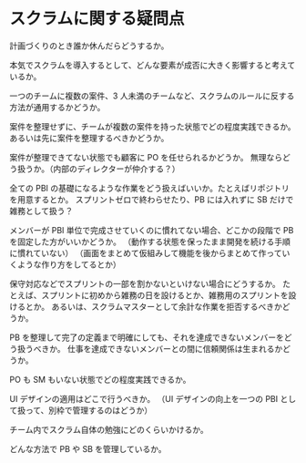 # スクラムに関する疑問点

計画づくりのとき誰か休んだらどうするか。

本気でスクラムを導入するとして、どんな要素が成否に大きく影響すると考えているか。

一つのチームに複数の案件、3 人未満のチームなど、スクラムのルールに反する方法が通用するかどうか。

案件を整理せずに、チームが複数の案件を持った状態でどの程度実践できるか。
あるいは先に案件を整理するべきかどうか。

案件が整理できてない状態でも顧客に PO を任せられるかどうか。
無理ならどう扱うか。（内部のディレクターが仲介する？）

全ての PBI の基礎になるような作業をどう扱えばいいか。たとえばリポジトリを用意するとか。
スプリントゼロで終わらせたり、PB には入れずに SB だけで雑務として扱う？

メンバーが PBI 単位で完成させていくのに慣れてない場合、どこかの段階で PB を固定した方がいいかどうか。
（動作する状態を保ったまま開発を続ける手順に慣れていない）
（画面をまとめて仮組みして機能を後からまとめて作っていくような作り方をしてるとか）

保守対応などでスプリントの一部を割かないといけない場合にどうするか。
たとえば、スプリントに初めから雑務の日を設けるとか、雑務用のスプリントを設けるとか。
あるいは、スクラムマスターとして余計な作業を拒否するべきかどうか。

PB を整理して完了の定義まで明確にしても、それを達成できないメンバーをどう扱うべきか。
仕事を達成できないメンバーとの間に信頼関係は生まれるかどうか。

PO も SM もいない状態でどの程度実践できるか。

UI デザインの適用はどこで行うべきか。
（UI デザインの向上を一つの PBI として扱って、別枠で管理するのはどうか）

チーム内でスクラム自体の勉強にどのくらいかけるか。

どんな方法で PB や SB を管理しているか。
